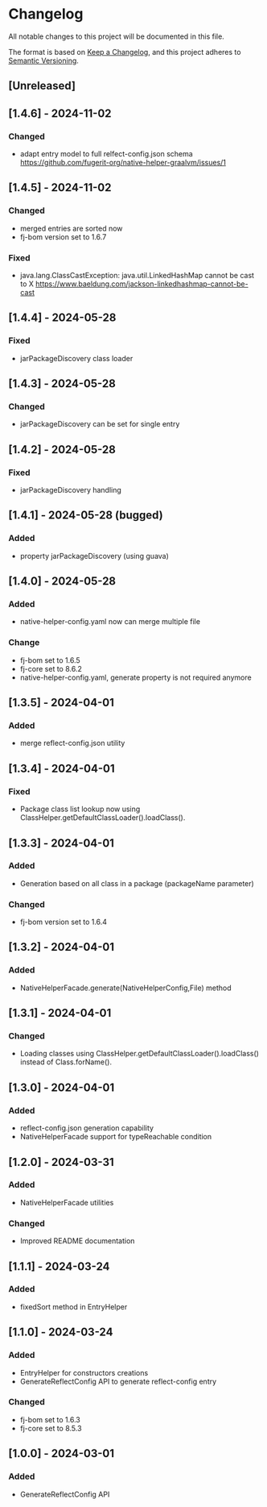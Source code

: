 # Changelog

All notable changes to this project will be documented in this file.

The format is based on [Keep a Changelog](https://keepachangelog.com/en/1.1.0/),
and this project adheres to [Semantic Versioning](https://semver.org/spec/v2.0.0.html).

## [Unreleased]

## [1.4.6] - 2024-11-02

### Changed

- adapt entry model to full relfect-config.json schema <https://github.com/fugerit-org/native-helper-graalvm/issues/1>

## [1.4.5] - 2024-11-02

### Changed

- merged entries are sorted now
- fj-bom version set to 1.6.7

### Fixed

- java.lang.ClassCastException: java.util.LinkedHashMap cannot be cast to X <https://www.baeldung.com/jackson-linkedhashmap-cannot-be-cast>

## [1.4.4] - 2024-05-28

### Fixed

- jarPackageDiscovery class loader

## [1.4.3] - 2024-05-28

### Changed

- jarPackageDiscovery can be set for single entry

## [1.4.2] - 2024-05-28

### Fixed

- jarPackageDiscovery handling

## [1.4.1] - 2024-05-28 (bugged)

### Added

- property jarPackageDiscovery (using guava)

## [1.4.0] - 2024-05-28

### Added

- native-helper-config.yaml now can merge multiple file

### Change

- fj-bom set to 1.6.5
- fj-core set to 8.6.2
- native-helper-config.yaml, generate property is not required anymore

## [1.3.5] - 2024-04-01

### Added

- merge reflect-config.json utility

## [1.3.4] - 2024-04-01

### Fixed

- Package class list lookup now using ClassHelper.getDefaultClassLoader().loadClass().

## [1.3.3] - 2024-04-01

### Added

- Generation based on all class in a package (packageName parameter)

### Changed

- fj-bom version set to 1.6.4

## [1.3.2] - 2024-04-01

### Added

- NativeHelperFacade.generate(NativeHelperConfig,File) method

## [1.3.1] - 2024-04-01

### Changed

- Loading classes using ClassHelper.getDefaultClassLoader().loadClass() 
instead of Class.forName().

## [1.3.0] - 2024-04-01

### Added

- reflect-config.json generation capability
- NativeHelperFacade support for typeReachable condition

## [1.2.0] - 2024-03-31

### Added

- NativeHelperFacade utilities

### Changed

- Improved README documentation

## [1.1.1] - 2024-03-24

### Added

- fixedSort method in EntryHelper

## [1.1.0] - 2024-03-24

### Added

- EntryHelper for constructors creations
- GenerateReflectConfig API to generate reflect-config entry

### Changed

- fj-bom set to 1.6.3
- fj-core set to 8.5.3

## [1.0.0] - 2024-03-01

### Added

- GenerateReflectConfig API
